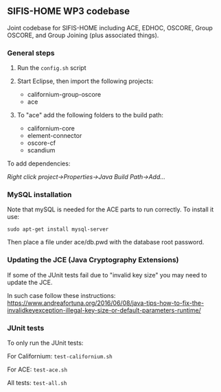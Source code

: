## SIFIS-HOME WP3 codebase

Joint codebase for SIFIS-HOME including ACE, EDHOC, OSCORE, Group OSCORE, and Group Joining (plus associated things).

### General steps

1. Run the `config.sh` script

2. Start Eclipse, then import the following projects:
  
    - californium-group-oscore 
    - ace

3. To "ace" add the following folders to the build path:

    - californium-core
    - element-connector
    - oscore-cf
    - scandium

To add dependencies:

*Right click project->Properties->Java Build Path->Add...*


### MySQL installation

Note that mySQL is needed for the ACE parts to run correctly. To install it use:
```
sudo apt-get install mysql-server
```

Then place a file under ace/db.pwd with the database root password.


### Updating the JCE (Java Cryptography Extensions)

If some of the JUnit tests fail due to "invalid key size" you may need to update the JCE.

In such case follow these instructions:
https://www.andreafortuna.org/2016/06/08/java-tips-how-to-fix-the-invalidkeyexception-illegal-key-size-or-default-parameters-runtime/


### JUnit tests

To only run the JUnit tests:

For Californium: `test-californium.sh`

For ACE: `test-ace.sh`

All tests: `test-all.sh`


